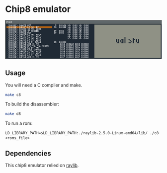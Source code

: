 # Chip8 emulator

![Example](trip8.gif)

## Usage

You will need a C compiler and make.
```bash
make c8
```

To build the disassembler:
```bash
make d8
```

To run a rom:
```
LD_LIBRARY_PATH=$LD_LIBRARY_PATH:./raylib-2.5.0-Linux-amd64/lib/ ./c8 <roms_file>
```

## Dependencies

This chip8 emulator relied on [raylib](https://www.raylib.com/).
